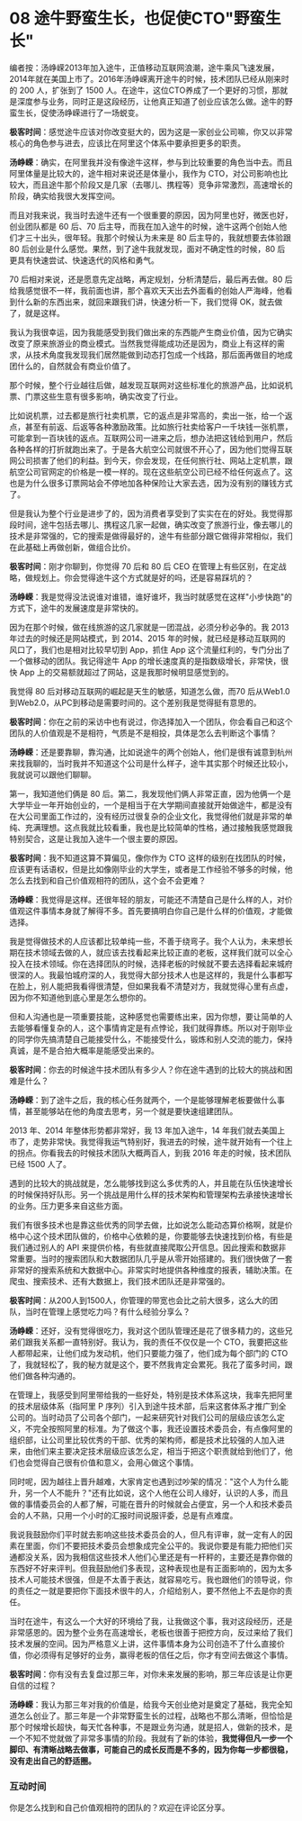# 08 途牛野蛮生长，也促使CTO"野蛮生长"

编者按：汤峥嵘2013年加入途牛，正值移动互联网浪潮，途牛乘风飞速发展，2014年就在美国上市了。2016年汤峥嵘离开途牛的时候，技术团队已经从刚来时的
200 人，扩张到了 1500
人。在途牛，这位CTO养成了一个更好的习惯，那就是深度参与业务，同时正是这段经历，让他真正知道了创业应该怎么做。途牛的野蛮生长，促使汤峥嵘进行了一场蜕变。

**极客时间**：感觉途牛应该对你改变挺大的，因为这是一家创业公司嘛，你又以非常核心的角色参与进去，应该比在阿里这个体系中要承担更多的职责。

**汤峥嵘**：确实，在阿里我并没有像途牛这样，参与到比较重要的角色当中去。而且阿里体量是比较大的，途牛相对来说还是体量小，我作为
CTO，对公司影响也比较大，而且途牛那个阶段又是几家（去哪儿、携程等）竞争非常激烈，高速增长的阶段，确实给我很大发挥空间。

而且对我来说，我当时去途牛还有一个很重要的原因，因为阿里也好，微医也好，创业团队都是
60 后、70
后主导，而我在加入途牛的时候，途牛这两个创始人他们才三十出头，很年轻。我那个时候认为未来是
80 后主导的，我就想要去体验跟 80
后创业是什么感觉。果然，到了途牛我就发现，面对不确定性的时候，80
后更具有快速尝试、快速迭代的风格和勇气。

70 后相对来说，还是愿意先定战略，再定规划，分析清楚后，最后再去做。80
后给我感觉很不一样，我前面也讲，那个喜欢天天出去外面看的创始人严海峰，他看到什么新的东西出来，就回来跟我们讲，快速分析一下，我们觉得
OK，就去做了，就是这样。

我认为我很幸运，因为我能感受到我们做出来的东西能产生商业价值，因为它确实改变了原来旅游业的商业模式。当然我觉得能成功还是因为，商业上有这样的需求，从技术角度我发现我们居然能做到动态打包成一个线路，那后面再做目的地成团什么的，自然就会有商业价值了。

那个时候，整个行业越往后做，越发现互联网对这些标准化的旅游产品，比如说机票、门票这些生意有很多影响，确实改变了行业。

比如说机票，过去都是旅行社卖机票，它的返点是非常高的，卖出一张，给一个返点，甚至有前返、后返等各种激励政策。比如旅行社卖给客户一千块钱一张机票，可能拿到一百块钱的返点。互联网公司一进来之后，想办法把这钱给到用户，然后各种各样的打折就跑出来了。于是各大航空公司就很不开心了，因为他们觉得互联网公司损害了他们的利益。到今天，你会发现，在任何旅行社、网站上定机票，跟航空公司官网定的价格是一模一样的。现在这些航空公司已经不给任何返点了。这也是为什么很多订票网站会不停地加各种保险让大家去选，因为没有别的赚钱方式了。

但是我认为整个行业是进步了的，因为消费者享受到了实实在在的好处。我觉得那段时间，途牛包括去哪儿、携程这几家一起做，确实改变了旅游行业，像去哪儿的技术是非常强的，它的搜索是做得最好的，途牛有些部分跟它做得非常相似，我们在此基础上再做创新，做组合比价。

**极客时间**：刚才你聊到，你觉得 70 后和 80 后 CEO
在管理上有些区别，在定战略，做规划上。你会觉得途牛这个方式就是好的吗，还是容易踩坑的？

**汤峥嵘**：我是觉得没法说谁对谁错，谁好谁坏，我当时就感觉在这样"小步快跑"的方式下，途牛的发展速度是非常快的。

因为在那个时候，做在线旅游的这几家就是一团混战，必须分秒必争的。我 2013
年过去的时候还是网站模式，到 2014、2015
年的时候，就已经是移动互联网的风口了，我们也是相对比较早切到 App，抓住
App 这个流量红利的，专门分出了一个做移动的团队。我记得途牛 App
的增长速度真的是指数级增长，非常快，很快 App
上的交易额就超过了网站，这是我那时候明显感觉到的。

我觉得 80 后对移动互联网的崛起是天生的敏感，知道怎么做，而70
后从Web1.0到Web2.0，从PC到移动是需要时间的。这个差别我是觉得挺有意思的。

**极客时间**：你在之前的采访中也有说过，你选择加入一个团队，你会看自己和这个团队的人价值观是不是相符，气质是不是相投，具体是怎么去判断这个事情？

**汤峥嵘**：还是要靠聊，靠沟通，比如说途牛的两个创始人，他们是很有诚意到杭州来找我聊的，当时我并不知道这个公司是什么样子，途牛其实那个时候还比较小，我就说可以跟他们聊聊。

第一，我知道他们俩是 80
后。第二，我发现他们俩人非常正直，因为他俩一个是大学毕业一年开始创业的，一个是相当于在大学期间直接就开始做途牛，都是没有在大公司里面工作过的，没有经历过很复杂的企业文化，我觉得他们就是非常的单纯、充满理想。这点我就比较看重，我也是比较简单的性格，通过接触我感觉跟我特别契合，这是让我加入途牛一个很主要的原因。

**极客时间**：我不知道这算不算偏见，像你作为 CTO
这样的级别在找团队的时候，应该更有话语权，但是比如像刚毕业的大学生，或者是工作经验不够多的时候，他怎么去找到和自己价值观相符的团队，这个会不会更难？

**汤峥嵘**：我觉得是这样。还很年轻的朋友，可能还不清楚自己是什么样的人，对价值观这件事情本身就了解得不多。首先要搞明白你自己是什么样的价值观，才能做选择。

我是觉得做技术的人应该都比较单纯一些，不善于绕弯子。我个人认为，未来想长期在技术领域去做的人，就应该去找看起来比较正直的老板，这样我们就可以全心投入在技术领域。你在选择团队的时候，选择老板的时候就不要去选择看起来城府很深的人。我最怕城府深的人，我觉得大部分技术人也是这样的，我是什么事都写在脸上，别人能把我看得很清楚，但如果我看不清楚对方，我就觉得心里有点虚，因为你不知道他到底心里是怎么想你的。

但和人沟通也是一项重要技能，这种感觉也需要练出来，因为你想，要让简单的人去能够看懂复杂的人，这个事情肯定是有点悖论，我们就得靠练。所以对于刚毕业的同学你先搞清楚自己能接受什么，不能接受什么，锻炼和别人交流的能力，保持真诚，是不是合拍大概率是能感受出来的。

**极客时间**：你去的时候途牛技术团队有多少人？你在途牛遇到的比较大的挑战和困难是什么？

**汤峥嵘**：到了途牛之后，我的核心任务就两个，一个是能够理解老板要做什么事情，甚至能够站在他的角度去思考，另一个就是要快速组建团队。

2013 年、2014 年整体形势都非常好，我 13 年加入途牛，14
年我们就去美国上市了，走势非常快。我觉得我运气特别好，我进去的时候，途牛就开始有一个往上的拐点。你看我去的时候技术团队大概两百人，到我
2016 年走的时候，技术团队已经 1500 人了。

遇到的比较大的挑战就是，怎么能够找到这么多优秀的人，并且能在队伍快速增长的时候保持好队形。另一个挑战是用什么样的技术架构和管理架构去承接快速增长的业务。压力更多来自这些方面。

我们有很多技术也是靠这些优秀的同学去做，比如说怎么能动态算价格啊，就是价格中心这个技术团队做的，价格中心依赖的是，你要能够去快速找到价格，有些是我们通过别人的
API
来提供价格，有些就直接爬取公开信息。因此搜索和数据非常重要。当时的搜索团队和大数据团队几乎是从零开始搭建的。我们很快做了一套非常好的搜索系统和大数据中心。非常实时地提供各种维度的报表，辅助决策。在爬虫、搜索技术、还有大数据上，我们技术团队还是非常强的。

**极客时间**：从200人到1500人，你管理的带宽也会比之前大很多，这么大的团队，当时在管理上感觉吃力吗？有什么经验分享么？

**汤峥嵘**：还好，没有觉得很吃力，我对这个团队管理还是花了很多精力的，这些兄弟们跟我关系都一直特别好。我认为，我的责任不仅仅是一个
CTO，我要把这些人都带起来，让他们成为发动机，他们只要能力强了，他们成为每个部门的
CTO
了，我就轻松了，我的秘方就是这个，要不然我肯定会累死。我花了蛮多时间，跟他们做各种沟通的。

在管理上，我感受到阿里带给我的一些好处，特别是技术体系这块，我率先把阿里的技术层级体系（指阿里
P
序列）引入到途牛技术部，后来这套体系才推广到全公司的。当时动员了公司各个部门，一起来研究针对我们公司的层级应该怎么定义，不完全按照阿里的标准。为了做这个事，我还设置技术委员会，有点像阿里的组织部，让公司里比较优秀的干部、优秀的架构师，都是技术比较强的人加入进来，由他们来主要决定技术层级应该怎么定，相当于把这个职责就给到他们了，他们也会觉得自己很有价值和意义，会用心做这个事情。

同时呢，因为越往上晋升越难，大家肯定也遇到过吵架的情况："这个人为什么能升，另一个人不能升？"还有比如说，这个人他在公司人缘好，认识的人多，而且做的事情委员会的人都了解，可能在晋升的时候就会占便宜，另一个人和技术委员会的人不熟，只用一个小时的汇报时间说服评委，总是有点难度。

我说我鼓励你们平时就去影响这些技术委员会的人，但凡有评审，就一定有人的因素在里面，你们不要把技术委员会想象成完全公平的。我说你要是有能力把他们买通都没关系，因为我相信这些技术人他们心里还是有一杆秤的，主要还是靠你做的东西好不好来评判。但我鼓励他们多表现，这种表现也是有正面影响的，因为太多技术人可能技术很强，但是不太善于表达，就容易吃亏。我也跟他们的领导说，你的责任之一就是要把你下面技术很牛的人，介绍给别人，要不然他上不去是你的责任。

当时在途牛，有这么一个大好的环境给了我，让我做这个事，我对这段经历，还是非常感恩的。因为整个业务在高速增长，老板也很善于把控方向，反过来给了我们技术发展的空间。因为严格意义上讲，这件事情本身为公司创造不了什么直接价值，你必须得有足够好的业务，赢得老板的信任之后，你才有空间去做这个事情。

**极客时间**：你有没有去复盘过那三年，对你未来发展的影响，那三年应该是让你更自信的过程？

**汤峥嵘**：我认为那三年对我的价值是，给我今天创业绝对是奠定了基础，我完全知道怎么创业了。那三年是一个非常野蛮生长的过程，战略也不那么清晰，但恰恰是那个时候增长超快，每天忙各种事，不是跟业务沟通，就是招人，做新的技术，是一个不知不觉就做了非常多事情的阶段。我就有了新的体验，**我觉得但凡一步一个脚印、有清晰战略去做事，可能自己的成长反而是不多的，因为你每一步都很稳，没有走出自己的舒适圈。**

### 互动时间

你是怎么找到和自己价值观相符的团队的？欢迎在评论区分享。
